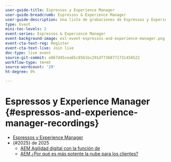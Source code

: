 ```yaml
---
user-guide-title: Espressos y Experience Manager
user-guide-breadcrumb: Espressos & Experience Manager
user-guide-description: Una lista de grabaciones de Espressos y Experience Manager
type: Event
mini-toc-levels: 2
event-series: Espressos & Experience Manager
event-background-image: exl-event-espressos-and-experience-manager.png
event-cta-text-reg: Register
event-cta-text-live: Join live
doc-type: live event
source-git-commit: e867d45cea65c8561bc291df7368771731458522
workflow-type: tm+mt
source-wordcount: '29'
ht-degree: 0%

---
```



# Espressos y Experience Manager {#espressos-and-experience-manager-recordings}

+ [Espressos y Experience Manager](overview.md)
+ {#2025} de 2025
   + [AEM Agilidad digital con la función de](2025/digital-agility.md)
   + [AEM ¿Por qué es más potente la nube para los clientes?](2025/aem-in-the-cloud.md)
